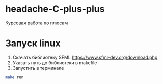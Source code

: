 # headache-C-plus-plus
Курсовая работа по плюсам

# Запуск linux
1. Скачать библиотеку SFML https://www.sfml-dev.org/download.php
2. Указать путь до библиотеки в makefile
3. Запустить в терминале
```bash
make run
```
